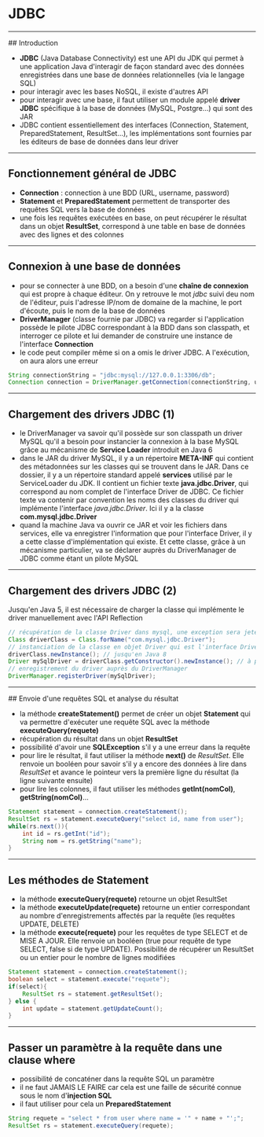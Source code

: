 # JDBC

----

## Introduction

- **JDBC** (Java Database Connectivity) est une API du JDK qui permet à une application Java d'interagir de façon standard avec des données enregistrées dans une base de données relationnelles (via le langage SQL)
- pour interagir avec les bases NoSQL, il existe d'autres API
- pour interagir avec une base, il faut utiliser un module appelé **driver JDBC** spécifique à la base de données (MySQL, Postgre...) qui sont des JAR
- JDBC contient essentiellement des interfaces (Connection, Statement, PreparedStatement, ResultSet...), les implémentations sont fournies par les éditeurs de base de données dans leur driver

----

## Fonctionnement général de JDBC

- **Connection** : connection à une BDD (URL, username, password)
- **Statement** et **PreparedStatement** permettent de transporter des requêtes SQL vers la base de données
- une fois les requêtes exécutées en base, on peut récupérer le résultat dans un objet **ResultSet**, correspond à une table en base de données avec des lignes et des colonnes

----

## Connexion à une base de données

- pour se connecter à une BDD, on a besoin d'une **chaîne de connexion** qui est propre à chaque éditeur. On y retrouve le mot *jdbc* suivi deu nom de l'éditeur, puis l'adresse IP/nom de domaine de la machine, le port d'écoute, puis le nom de la base de données
- **DriverManager** (classe fournie par JDBC) va regarder si l'application possède le pilote JDBC correspondant à la BDD dans son classpath, et interroger ce pilote et lui demander de construire une instance de l'interface **Connection**
- le code peut compiler même si on a omis le driver JDBC. A l'exécution, on aura alors une erreur

```java
String connectionString = "jdbc:mysql://127.0.0.1:3306/db";
Connection connection = DriverManager.getConnection(connectionString, username, password);
```

----

## Chargement des drivers JDBC (1)

- le DriverManager va savoir qu'il possède sur son classpath un driver MySQL qu'il a besoin pour instancier la connexion à la base MySQL grâce au mécanisme de **Service Loader** introduit en Java 6
- dans le JAR du driver MySQL, il y a un répertoire **META-INF** qui contient des métadonnées sur les classes qui se trouvent dans le JAR. Dans ce dossier, il y a un répertoire standard appelé **services** utilisé par le ServiceLoader du JDK. Il contient un fichier texte **java.jdbc.Driver**, qui correspond au nom complet de l'interface Driver de JDBC. Ce fichier texte va contenir par convention les noms des classes du driver qui implémente l'interface *java.jdbc.Driver*. Ici il y a la classe **com.mysql.jdbc.Driver**
- quand la machine Java va ouvrir ce JAR et voir les fichiers dans services, elle va enregistrer l'information que pour l'interface Driver, il y a cette classe d'implémentation qui existe. Et cette classe, grâce à un mécanisme particulier, va se déclarer auprès du DriverManager de JDBC comme étant un pilote MySQL

----

## Chargement des drivers JDBC (2)

Jusqu'en Java 5, il est nécessaire de charger la classe qui implémente le driver manuellement avec l'API Reflection

```java
// récupération de la classe Driver dans mysql, une exception sera jeté si le JAR est absent du classpath
Class driverClass = Class.forName("com.mysql.jdbc.Driver");
// instanciation de la classe en objet Driver qui est l'interface Driver de JDBC
driverClass.newInstance(); // jusqu'en Java 8
Driver mySqlDriver = driverClass.getConstructor().newInstance(); // à partir de Java 9 (lié à la sécurité dans l'API Réflection)
// enregistrement du driver auprès du DriverManager
DriverManager.registerDriver(mySqlDriver);
```

----

## Envoie d'une requêtes SQL et analyse du résultat 

- la méthode **createStatement()** permet de créer un objet **Statement** qui va permettre d'exécuter une requête SQL avec la méthode **executeQuery(requete)**
- récupération du résultat dans un objet **ResultSet**
- possibilité d'avoir une **SQLException** s'il y a une erreur dans la requête
- pour lire le résultat, il faut utiliser la méthode **next()** de *ResultSet*. Elle renvoie un booléen pour savoir s'il y a encore des données à lire dans *ResultSet* et avance le pointeur vers la première ligne du résultat (la ligne suivante ensuite)
- pour lire les colonnes, il faut utiliser les méthodes **getInt(nomCol)**, **getString(nomCol)**...

```java
Statement statement = connection.createStatement();
ResultSet rs = statement.executeQuery("select id, name from user");
while(rs.next()){
    int id = rs.getInt("id");
    String nom = rs.getString("name");
}
```

----

## Les méthodes de Statement
- la méthode **executeQuery(requete)** retourne un objet ResultSet
- la méthode **executeUpdate(requete)** retourne un entier correspondant au nombre d'enregistrements affectés par la requête (les requêtes UPDATE, DELETE)
- la méthode **execute(requete)** pour les requêtes de type SELECT et de MISE A JOUR. Elle renvoie un booléen (true pour requête de type SELECT, false si de type UPDATE). Possibilité de récupérer un ResultSet ou un entier pour le nombre de lignes modifiées

```java
Statement statement = connection.createStatement();
boolean select = statement.execute("requete");
if(select){
    ResultSet rs = statement.getResultSet();
} else {
    int update = statement.getUpdateCount();
}
```

----

## Passer un paramètre à la requête dans une clause where

- possibilité de concaténer dans la requête SQL un paramètre
- il ne faut JAMAIS LE FAIRE car cela est une faille de sécurité connue sous le nom d'**injection SQL**
- il faut utiliser pour cela un **PreparedStatement**

```java
String requete = "select * from user where name = '" + name + "';";
ResultSet rs = statement.executeQuery(requete);
```

